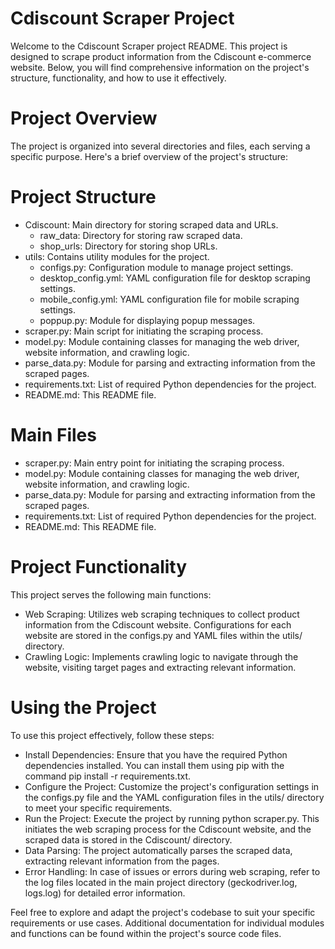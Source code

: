 # Cdiscount Scraper Project
Welcome to the Cdiscount Scraper project README. This project is designed to scrape product information from the Cdiscount e-commerce website. Below, you will find comprehensive information on the project's structure, functionality, and how to use it effectively.

# Project Overview
The project is organized into several directories and files, each serving a specific purpose. Here's a brief overview of the project's structure:

# Project Structure
* Cdiscount: Main directory for storing scraped data and URLs.
  * raw_data: Directory for storing raw scraped data.
  * shop_urls: Directory for storing shop URLs.
* utils: Contains utility modules for the project.
  * configs.py: Configuration module to manage project settings.
  * desktop_config.yml: YAML configuration file for desktop scraping settings.
  * mobile_config.yml: YAML configuration file for mobile scraping settings.
  * poppup.py: Module for displaying popup messages.
* scraper.py: Main script for initiating the scraping process.
* model.py: Module containing classes for managing the web driver, website information, and crawling logic.
* parse_data.py: Module for parsing and extracting information from the scraped pages.
* requirements.txt: List of required Python dependencies for the project.
* README.md: This README file.

# Main Files
* scraper.py: Main entry point for initiating the scraping process.
* model.py: Module containing classes for managing the web driver, website information, and crawling logic.
* parse_data.py: Module for parsing and extracting information from the scraped pages.
* requirements.txt: List of required Python dependencies for the project.
* README.md: This README file.

# Project Functionality
This project serves the following main functions:

* Web Scraping: Utilizes web scraping techniques to collect product information from the Cdiscount website. Configurations for each website are stored in the configs.py and YAML files within the utils/ directory.
* Crawling Logic: Implements crawling logic to navigate through the website, visiting target pages and extracting relevant information.

# Using the Project
To use this project effectively, follow these steps:

* Install Dependencies: Ensure that you have the required Python dependencies installed. You can install them using pip with the command pip install -r requirements.txt.
* Configure the Project: Customize the project's configuration settings in the configs.py file and the YAML configuration files in the utils/ directory to meet your specific requirements.
* Run the Project: Execute the project by running python scraper.py. This initiates the web scraping process for the Cdiscount website, and the scraped data is stored in the Cdiscount/ directory.
* Data Parsing: The project automatically parses the scraped data, extracting relevant information from the pages.
* Error Handling: In case of issues or errors during web scraping, refer to the log files located in the main project directory (geckodriver.log, logs.log) for detailed error information.

Feel free to explore and adapt the project's codebase to suit your specific requirements or use cases. Additional documentation for individual modules and functions can be found within the project's source code files.

